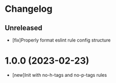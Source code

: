 # Changelog

## Unreleased

- [fix]Properly format eslint rule config structure

# 1.0.0 (2023-02-23)

- [new]Init with no-h-tags and no-p-tags rules
